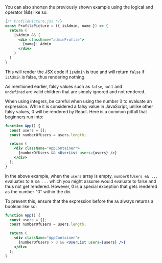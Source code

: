 You can also shorten the previously shown example using the logical and operator
(&&) like so:

```jsx
{/* ProfilePicture.jsx */}
const ProfilePicture = ({ isAdmin, name }) => {
  return (
    isAdmin && (
      <div className="adminProfile">
        {name}: Admin
      </div>
    )
  )
}
```

This will render the JSX code if `isAdmin` is true and will return `false` if
`isAdmin` is false, thus rendering nothing.

As mentioned earlier, falsy values such as `false`, `null` and
`undefined` are valid children that are simply ignored and not rendered.

When using integers, be careful when using the number 0 to evaluate an
expression. While it is considered a falsy value in JavaScript, unlike other
falsy values, 0 will be rendered by React. Here is a common pitfall that
beginners run into:

```jsx
function App() {
  const users = [];
  const numberOfUsers = users.length;

  return (
    <div className="AppContainer">
      {numberOfUsers && <UserList users={users} />}
    </div>
  );
}
```

In the above example, when the `users` array is empty, `numberOfUsers && ...`
evaluates to `0 && ...` which you might assume would evaluate to false and thus
not get rendered. However, 0 is a special exception that gets rendered as the
number "0" within the div.

To prevent this, ensure that the expression before the `&&` always returns a
boolean like so:

```jsx
function App() {
  const users = [];
  const numberOfUsers = users.length;

  return (
    <div className="AppContainer">
      {numberOfUsers > 0 && <UserList users={users} />}
    </div>
  );
}
```
